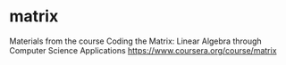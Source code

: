 matrix
======

Materials from the course Coding the Matrix: Linear Algebra through Computer Science Applications https://www.coursera.org/course/matrix

